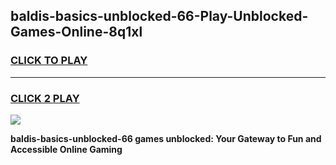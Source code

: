
## baldis-basics-unblocked-66-Play-Unblocked-Games-Online-8q1xl
<h3>
<a href="https://premium76.site?title=baldis-basics-unblocked-66&ref=25A">CLICK TO PLAY</a></h3>
<hr>

<h3>
<a href="https://premium76.site?title=baldis-basics-unblocked-66&ref=25A">CLICK 2 PLAY</a>
  
</h3>

<a href="https://premium76.site?title=baldis-basics-unblocked-66&ref=25A"><img src="https://clearcache.store/games.png"></a>


**baldis-basics-unblocked-66 games unblocked: Your Gateway to Fun and Accessible Online Gaming**
